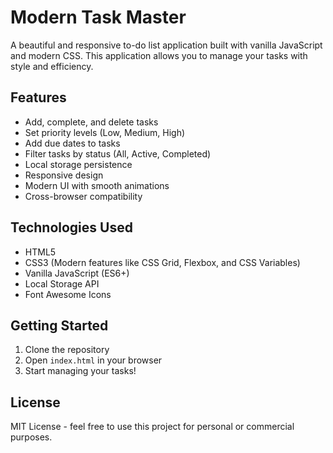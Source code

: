 # Modern Task Master

A beautiful and responsive to-do list application built with vanilla JavaScript and modern CSS. This application allows you to manage your tasks with style and efficiency.

## Features

- Add, complete, and delete tasks
- Set priority levels (Low, Medium, High)
- Add due dates to tasks
- Filter tasks by status (All, Active, Completed)
- Local storage persistence
- Responsive design
- Modern UI with smooth animations
- Cross-browser compatibility

## Technologies Used

- HTML5
- CSS3 (Modern features like CSS Grid, Flexbox, and CSS Variables)
- Vanilla JavaScript (ES6+)
- Local Storage API
- Font Awesome Icons

## Getting Started

1. Clone the repository
2. Open `index.html` in your browser
3. Start managing your tasks!

## License

MIT License - feel free to use this project for personal or commercial purposes.
